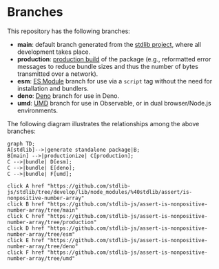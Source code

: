 <!--

@license Apache-2.0

Copyright (c) 2022 The Stdlib Authors.

Licensed under the Apache License, Version 2.0 (the "License");
you may not use this file except in compliance with the License.
You may obtain a copy of the License at

    http://www.apache.org/licenses/LICENSE-2.0

Unless required by applicable law or agreed to in writing, software
distributed under the License is distributed on an "AS IS" BASIS,
WITHOUT WARRANTIES OR CONDITIONS OF ANY KIND, either express or implied.
See the License for the specific language governing permissions and
limitations under the License.

-->

# Branches

This repository has the following branches:

-   **main**: default branch generated from the [stdlib project][stdlib-url], where all development takes place.
-   **production**: [production build][production-url] of the package (e.g., reformatted error messages to reduce bundle sizes and thus the number of bytes transmitted over a network).
-   **esm**: [ES Module][esm-url] branch for use via a `script` tag without the need for installation and bundlers.
-   **deno**: [Deno][deno-url] branch for use in Deno.
-   **umd**: [UMD][umd-url] branch for use in Observable, or in dual browser/Node.js environments.

The following diagram illustrates the relationships among the above branches:

```mermaid
graph TD;
A[stdlib]-->|generate standalone package|B;
B[main] -->|productionize| C[production];
C -->|bundle| D[esm];
C -->|bundle| E[deno];
C -->|bundle| F[umd];

click A href "https://github.com/stdlib-js/stdlib/tree/develop/lib/node_modules/%40stdlib/assert/is-nonpositive-number-array"
click B href "https://github.com/stdlib-js/assert-is-nonpositive-number-array/tree/main"
click C href "https://github.com/stdlib-js/assert-is-nonpositive-number-array/tree/production"
click D href "https://github.com/stdlib-js/assert-is-nonpositive-number-array/tree/esm"
click E href "https://github.com/stdlib-js/assert-is-nonpositive-number-array/tree/deno"
click F href "https://github.com/stdlib-js/assert-is-nonpositive-number-array/tree/umd"
```

[stdlib-url]: https://github.com/stdlib-js/stdlib/tree/develop/lib/node_modules/%40stdlib/assert/is-nonpositive-number-array
[production-url]: https://github.com/stdlib-js/assert-is-nonpositive-number-array/tree/production
[deno-url]: https://github.com/stdlib-js/assert-is-nonpositive-number-array/tree/deno
[umd-url]: https://github.com/stdlib-js/assert-is-nonpositive-number-array/tree/umd
[esm-url]: https://github.com/stdlib-js/assert-is-nonpositive-number-array/tree/esm